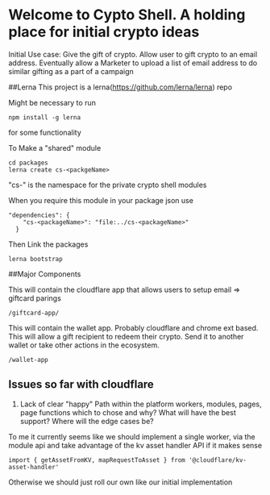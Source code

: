 # Welcome to Cypto Shell. A holding place for initial crypto ideas

Initial Use case: Give the gift of crypto. Allow user to gift crypto to an email address.
Eventually allow a Marketer to upload a list of email address to do similar gifting as a part of a campaign


##Lerna
This project is a lerna(https://github.com/lerna/lerna) repo

Might be necessary to run 

```
npm install -g lerna
```
for some functionality


To Make a "shared" module

```
cd packages
lerna create cs-<packgeName>
```

"cs-" is the namespace for the private crypto shell modules

When you require this module in your package json use
```
"dependencies": {
	"cs-<packageName>": "file:../cs-<packageName>"
  }
```

Then Link the packages
```
lerna bootstrap
```




##Major Components

This will contain the cloudflare app that allows users to setup email => giftcard parings
```
/giftcard-app/
```


This will contain the wallet app. Probably cloudflare and chrome ext based. This will allow a gift recipient to redeem their crypto. Send it to another wallet or take other actions in the ecosystem.
```
/wallet-app
```





## Issues so far with cloudflare
1. Lack of clear "happy" Path within the platform
workers, modules, pages, page functions
which to chose and why? What will have the best support?
Where will the edge cases be?

To me it currently seems like we should implement a single worker, via the module api
and take advantage of the kv asset handler API if it makes sense
```
import { getAssetFromKV, mapRequestToAsset } from '@cloudflare/kv-asset-handler'
```

Otherwise we should just roll our own like our initial implementation